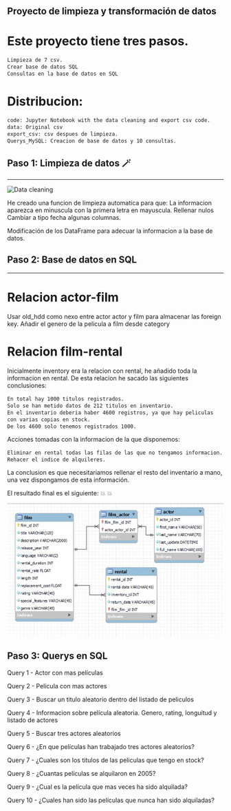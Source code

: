 ## Proyecto de limpieza y transformación de datos

# Este proyecto tiene tres pasos.
    
    Limpieza de 7 csv.
    Crear base de datos SQL
    Consultas en la base de datos en SQL

# Distribucion:
    
    code: Jupyter Notebook with the data cleaning and export csv code.
    data: Original csv
    export_csv: csv despues de limpieza.
    Querys_MySQL: Creacion de base de datos y 10 consultas.

## Paso 1: Limpieza de datos :magic_wand:


---


![Data cleaning]('images/cleaning_data.jpeg')

He creado una funcion de limpieza automatica para que:
    La informacion aparezca en minuscula con la primera letra en mayuscula.
    Rellenar nulos
    Cambiar a tipo fecha algunas columnas.

Modificación de los DataFrame para adecuar la informacion a la base de datos.

## Paso 2: Base de datos en SQL


---

# Relacion actor-film

Usar old_hdd como nexo entre actor actor y film para almacenar las foreign key.
Añadir el genero de la pelicula a film desde category

# Relacion film-rental

Inicialmente inventory era la relacion con rental, he añadido toda la informacion en rental.
De esta relacion he sacado las siguientes conclusiones:

    En total hay 1000 titulos registrados.
    Solo se han metido datos de 212 titulos en inventario.
    En el inventario deberia haber 4600 registros, ya que hay peliculas con varias copias en stock.
    De los 4600 solo tenemos registrados 1000.

Acciones tomadas con la informacion de la que disponemos:

    Eliminar en rental todas las filas de las que no tengamos informacion.
    Rehacer el indice de alquileres.

La conclusion es que necesitariamos rellenar el resto del inventario a mano, una vez dispongamos de esta información.

El resultado final es el siguiente: :boom: :boom:

![Resultado Final](images/reverse_engineer.jpg)



## Paso 3: Querys en SQL

Query 1 - Actor con mas películas

Query 2 - Pelicula con mas actores

Query 3 - Buscar un titulo aleatorio dentro del listado de peliculos

Query 4 - Informacion sobre película aleatoria. Genero, rating, longuitud y listado de actores

Query 5 - Buscar tres actores aleatorios

Query 6 - ¿En que películas han trabajado tres actores aleatorios?

Query 7 - ¿Cuales son los titulos de las peliculas que tengo en stock?

Query 8 - ¿Cuantas películas se alquilaron en 2005?

Query 9 - ¿Cual es la película que mas veces ha sido alquilada?

Query 10 - ¿Cuales han sido las películas que nunca han sido alquiladas?
